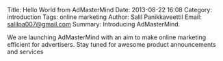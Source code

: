 Title: Hello World from AdMasterMind
Date: 2013-08-22 16:08
Category: introduction
Tags: online marketing
Author: Salil Panikkaveettil
Email: salilpa007@gmail.com
Summary: Introducing AdMasterMind.

We are launching AdMasterMind with an aim to make online marketing efficient for advertisers. Stay tuned for awesome product announcements and services
